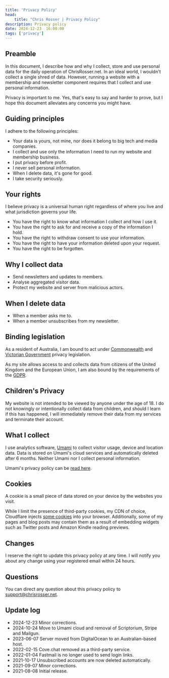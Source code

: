 ```yaml
---
title: 'Privacy Policy'
head:
    title: "Chris Rosser | Privacy Policy"
description: Privacy policy
date: 2024-12-23  16:00:00
tags: ['privacy']
---
```


## Preamble

In this document, I describe how and why I collect, store and use personal data for the daily operation of ChrisRosser.net. In an ideal world, I wouldn't collect a single shred of data. However, running a website with a membership and newsletter component requires that I collect and use personal information.

Privacy is important to me. Yes, that's easy to say and harder to prove, but I hope this document alleviates any concerns you might have.

## Guiding principles

I adhere to the following principles:

* Your data is yours, not mine, nor does it belong to big tech and media companies.
* I collect and use only the information I need to run my website and membership business.
* I put privacy before profit.
* I never sell personal information.
* When I delete data, it's gone for good.
* I take security seriously.

## Your rights

I believe privacy is a universal human right regardless of where you live and what jurisdiction governs your life.

* You have the right to know what information I collect and how I use it.
* You have the right to ask for and receive a copy of the information I hold.
* You have the right to withdraw consent to use your information.
* You have the right to have your information deleted upon your request.
* You have the right to be forgotten.

## Why I collect data

* Send newsletters and updates to members.
* Analyse aggregated visitor data.
* Protect my website and server from malicious actors.

## When I delete data

* When a member asks me to.
* When a member unsubscribes from my newsletter.

## Binding legislation

As a resident of Australia, I am bound to act under [Commonwealth](https://www.oaic.gov.au/privacy/the-privacy-act) and [Victorian Government](https://www.legislation.vic.gov.au/in-force/acts/privacy-and-data-protection-act-2014/027) privacy legislation.

As my site allows access to and collects data from citizens of the United Kingdom and the European Union, I am also bound by the requirements of the [GDPR](https://gdpr-info.eu/).

## Children's Privacy

My website is not intended to be viewed by anyone under the age of 18. I do not knowingly or intentionally collect data from children, and should I learn if this has happened, I will immediately remove their data from my services and terminate their account.

## What I collect

I use analytics software, [Umami](https://umami.is) to collect visitor usage, device and location data. Data is stored on Umami's cloud services and automatically deleted after 6 months. Neither Umami nor I collect personal information.

Umami's privacy policy can be [read here](https://umami.is/privacy).

## Cookies

A cookie is a small piece of data stored on your device by the websites you visit.

While I limit the presence of third-party cookies, my CDN of choice, Cloudflare injects [some cookies](https://developers.cloudflare.com/fundamentals/reference/policies-compliances/cloudflare-cookies/) into your browser. Additionally, some of my pages and blog posts may contain them as a result of embedding widgets such as Twitter posts and Amazon Kindle reading previews.


## Changes

I reserve the right to update this privacy policy at any time. I will notify you about any change using your registered email within 24 hours.

## Questions

You can direct any question about this privacy policy to support@chrisrosser.net.

## Update log

* 2024-12-23 Minor corrections.
* 2024-10-24 Move to Umami cloud and removal of Scriptorium, Stripe and Mailgun.
* 2023-06-07 Server moved from DigitalOcean to an Australian-based host.
* 2022-02-15 Cove.chat removed as a third-party service.
* 2022-01-04 Fastmail is no longer used to send login links.
* 2021-10-17 Unsubscribed accounts are now deleted automatically.
* 2021-09-07 Minor corrections.
* 2021-08-08 Initial release.
